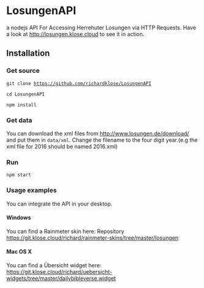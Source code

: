 # LosungenAPI
a nodejs API For Accessing Herrehuter Losungen via HTTP Requests. Have a look at http://losungen.klose.cloud to see it in action.

## Installation
### Get source
<code>git clone https://github.com/richardklose/LosungenAPI</code>

<code>cd LosungenAPI</code>

<code>npm install</code>
### Get data
You can download the xml files from http://www.losungen.de/download/ and put them in <code>data/xml</code>. Change the filename to the four digit year.(e.g the xml file for 2016 should be named 2016.xml)

### Run
<code>npm start</code>

### Usage examples
You can integrate the API in your desktop.
#### Windows
You can find a Rainmeter skin here: Repository https://git.klose.cloud/richard/rainmeter-skins/tree/master/losungen
#### Mac OS X
You can find a Übersicht widget here: https://git.klose.cloud/richard/uebersicht-widgets/tree/master/dailybibleverse.widget

